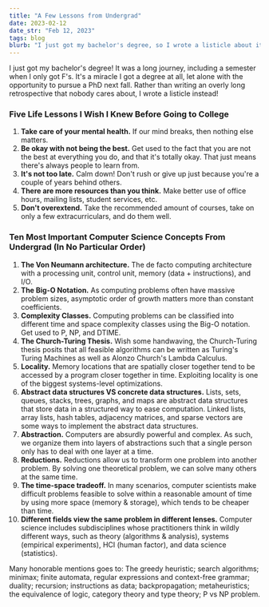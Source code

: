 ```yaml
---
title: "A Few Lessons from Undergrad"
date: 2023-02-12
date_str: "Feb 12, 2023"
tags: blog
blurb: "I just got my bachelor's degree, so I wrote a listicle about it."
---
```


I just got my bachelor's degree! It was a long journey, including a semester when I only got F's. It's a miracle I got a degree at all, let alone with the opportunity to pursue a PhD next fall. Rather than writing an overly long retrospective that nobody cares about, I wrote a listicle instead! 

### Five Life Lessons I Wish I Knew Before Going to College

1. **Take care of your mental health.** If our mind breaks, then nothing else matters. 
2. **Be okay with not being the best.** Get used to the fact that you are not the best at everything you do, and that it's totally okay. That just means there's always people to learn from. 
3. **It's not too late.** Calm down! Don't rush or give up just because you're a couple of years behind others. 
4. **There are more resources than you think.** Make better use of office hours, mailing lists, student services, etc. 
5. **Don't overextend.** Take the recommended amount of courses, take on only a few extracurriculars, and do them well. 

### Ten Most Important Computer Science Concepts From Undergrad (In No Particular Order)

1. **The Von Neumann architecture.** The de facto computing architecture with a processing unit, control unit, memory (data + instructions), and I/O. 
2. **The Big-O Notation.** As computing problems often have massive problem sizes, asymptotic order of growth matters more than constant coefficients. 
3. **Complexity Classes.** Computing problems can be classified into different time and space complexity classes using the Big-O notation. Get used to P, NP, and DTIME. 
4. **The Church-Turing Thesis.** Wish some handwaving, the Church-Turing thesis posits that all feasible algorithms can be written as Turing's Turing Machines as well as Alonzo Church's Lambda Calculus. 
5. **Locality.** Memory locations that are spatially closer together tend to be accessed by a program closer together in time. Exploiting locality is one of the biggest systems-level optimizations. 
6. **Abstract data structures VS concrete data structures.** Lists, sets, queues, stacks, trees, graphs, and maps are abstract data structures that store data in a structured way to ease computation. Linked lists, array lists, hash tables, adjacency matrices, and sparse vectors are some ways to implement the abstract data structures. 
7. **Abstraction.** Computers are absurdly powerful and complex. As such, we organize them into layers of abstractions such that a single person only has to deal with one layer at a time. 
8. **Reductions.** Reductions allow us to transform one problem into another problem. By solving one theoretical problem, we can solve many others at the same time. 
9. **The time-space tradeoff.** In many scenarios, computer scientists make difficult problems feasible to solve within a reasonable amount of time by using more space (memory & storage), which tends to be cheaper than time. 
10. **Different fields view the same problem in different lenses.** Computer science includes subdisciplines whose practitioners think in wildly different ways, such as theory (algorithms & analysis), systems (empirical experiments), HCI (human factor), and data science (statistics). 

Many honorable mentions goes to: The greedy heuristic; search algorithms; minimax; finite automata, regular expressions and context-free grammar; duality; recursion; instructions as data; backpropagation; metaheuristics; the equivalence of logic, category theory and type theory; P vs NP problem. 